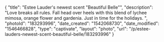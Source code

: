 {
    "title": "Estee Lauder's newest scent \"Beautiful Belle\"",
    "description": "Love breaks all rules. Fall head over heels with this blend of lychee mimosa, orange flower and gardenia. Just in time for the holidays. ",
    "photoId": "183293996",
    "date_created": "1542068730",
    "date_modified": "1546466828",
    "type": "captivate",
    "layout": "photo",
    "url": "\/p\/estee-lauders-newest-scent-beautiful-belle\/183293996"
}